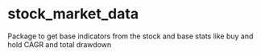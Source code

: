 # stock_market_data
Package to get base indicators from the stock and base stats like buy and hold CAGR and total drawdown
